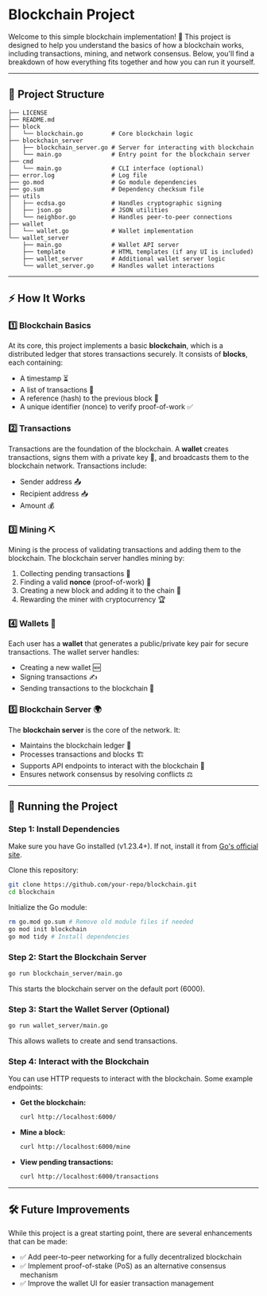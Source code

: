 # Blockchain Project

Welcome to this simple blockchain implementation! 🚀 This project is designed to help you understand the basics of how a blockchain works, including transactions, mining, and network consensus. Below, you'll find a breakdown of how everything fits together and how you can run it yourself.

---

## 📂 Project Structure

```
├── LICENSE
├── README.md
├── block
│   └── blockchain.go        # Core blockchain logic
├── blockchain_server
│   ├── blockchain_server.go # Server for interacting with blockchain
│   └── main.go              # Entry point for the blockchain server
├── cmd
│   └── main.go              # CLI interface (optional)
├── error.log                # Log file
├── go.mod                   # Go module dependencies
├── go.sum                   # Dependency checksum file
├── utils
│   ├── ecdsa.go             # Handles cryptographic signing
│   ├── json.go              # JSON utilities
│   └── neighbor.go          # Handles peer-to-peer connections
├── wallet
│   └── wallet.go            # Wallet implementation
└── wallet_server
    ├── main.go              # Wallet API server
    ├── template             # HTML templates (if any UI is included)
    ├── wallet_server        # Additional wallet server logic
    └── wallet_server.go     # Handles wallet interactions
```

---

## ⚡ How It Works

### 1️⃣ Blockchain Basics
At its core, this project implements a basic **blockchain**, which is a distributed ledger that stores transactions securely. It consists of **blocks**, each containing:
- A timestamp ⏳
- A list of transactions 📜
- A reference (hash) to the previous block 🔗
- A unique identifier (nonce) to verify proof-of-work ✅

### 2️⃣ Transactions
Transactions are the foundation of the blockchain. A **wallet** creates transactions, signs them with a private key 🔑, and broadcasts them to the blockchain network. Transactions include:
- Sender address 📤
- Recipient address 📥
- Amount 💰

### 3️⃣ Mining ⛏️
Mining is the process of validating transactions and adding them to the blockchain. The blockchain server handles mining by:
1. Collecting pending transactions 📌
2. Finding a valid **nonce** (proof-of-work) 🧩
3. Creating a new block and adding it to the chain 🔄
4. Rewarding the miner with cryptocurrency 🏆

### 4️⃣ Wallets 🔐
Each user has a **wallet** that generates a public/private key pair for secure transactions. The wallet server handles:
- Creating a new wallet 🆕
- Signing transactions ✍️
- Sending transactions to the blockchain 📡

### 5️⃣ Blockchain Server 🌍
The **blockchain server** is the core of the network. It:
- Maintains the blockchain ledger 📖
- Processes transactions and blocks 🏗️
- Supports API endpoints to interact with the blockchain 🔌
- Ensures network consensus by resolving conflicts ⚖️

---

## 🚀 Running the Project

### Step 1: Install Dependencies
Make sure you have Go installed (v1.23.4+). If not, install it from [Go's official site](https://go.dev/).

Clone this repository:
```bash
git clone https://github.com/your-repo/blockchain.git
cd blockchain
```

Initialize the Go module:
```bash
rm go.mod go.sum # Remove old module files if needed
go mod init blockchain
go mod tidy # Install dependencies
```

### Step 2: Start the Blockchain Server
```bash
go run blockchain_server/main.go
```
This starts the blockchain server on the default port (6000).

### Step 3: Start the Wallet Server (Optional)
```bash
go run wallet_server/main.go
```
This allows wallets to create and send transactions.

### Step 4: Interact with the Blockchain
You can use HTTP requests to interact with the blockchain. Some example endpoints:

- **Get the blockchain:**
  ```bash
  curl http://localhost:6000/
  ```
- **Mine a block:**
  ```bash
  curl http://localhost:6000/mine
  ```
- **View pending transactions:**
  ```bash
  curl http://localhost:6000/transactions
  ```

---

## 🛠️ Future Improvements
While this project is a great starting point, there are several enhancements that can be made:
- ✅ Add peer-to-peer networking for a fully decentralized blockchain
- ✅ Implement proof-of-stake (PoS) as an alternative consensus mechanism
- ✅ Improve the wallet UI for easier transaction management

